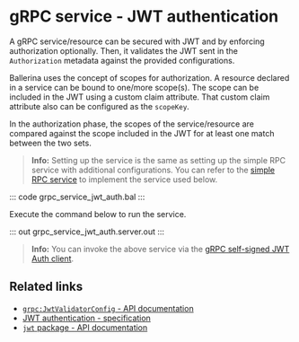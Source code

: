 # gRPC service - JWT authentication

A gRPC service/resource can be secured with JWT and by enforcing authorization optionally. Then, it validates the JWT sent in the `Authorization` metadata against the provided configurations.

Ballerina uses the concept of scopes for authorization. A resource declared in a service can be bound to one/more scope(s). The scope can be included in the JWT using a custom claim attribute. That custom claim attribute also can be configured as the `scopeKey`.

In the authorization phase, the scopes of the service/resource are compared against the scope included in the JWT for at least one match between the two sets.

>**Info:** Setting up the service is the same as setting up the simple RPC service with additional configurations. You can refer to the [simple RPC service](/learn/by-example/grpc-service-simple/) to implement the service used below.

   ::: code grpc_service_jwt_auth.bal :::

Execute the command below to run the service.

   ::: out grpc_service_jwt_auth.server.out :::

>**Info:** You can invoke the above service via the [gRPC self-signed JWT Auth client](/learn/by-example/grpc-client-self-signed-jwt-auth).

## Related links
- [`grpc:JwtValidatorConfig` - API documentation](https://lib.ballerina.io/ballerina/grpc/latest/records/JwtValidatorConfig)
- [JWT authentication - specification](/spec/grpc/#5113-service---jwt-auth)
- [`jwt` package - API documentation](https://lib.ballerina.io/ballerina/jwt/latest/)

